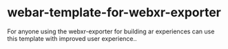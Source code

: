 # webar-template-for-webxr-exporter
For anyone using the webxr-exporter for building ar experiences can use this template with improved user experience..
